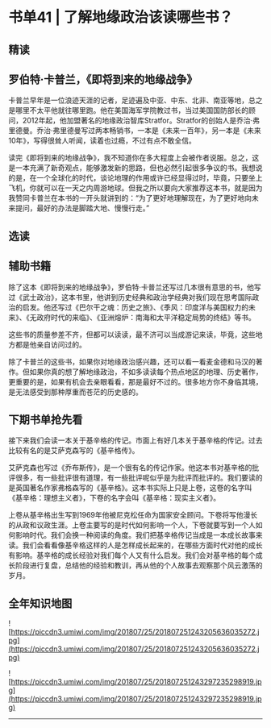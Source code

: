 # 书单41 | 了解地缘政治该读哪些书？

## 精读

## 罗伯特·卡普兰，《即将到来的地缘战争》

卡普兰早年是一位浪迹天涯的记者，足迹遍及中亚、中东、北非、南亚等地，总之是哪里不太平他就往哪里跑。他在美国海军学院教过书，当过美国国防部长的顾问，2012年起，他加盟著名的地缘政治智库Stratfor。Stratfor的创始人是乔治·弗里德曼。乔治·弗里德曼写过两本畅销书，一本是《未来一百年》，另一本是《未来10年》，写得很耸人听闻，读着也过瘾，不过有点不敢全信。

读完《即将到来的地缘战争》，我不知道你在多大程度上会被作者说服。总之，这是一本充满了新奇观点，能够激发新的思路，但也必然引起很多争议的书。我想说的是，在一个全球化的时代，谈论地理的作用或许已经显得过时，毕竟，只要坐上飞机，你就可以在一天之内周游地球。但我之所以要向大家推荐这本书，就是因为我赞同卡普兰在本书的一开头就讲到的：“为了更好地理解现在，为了更好地向未来提问，最好的办法是脚踏大地、慢慢行走。”

## 选读

## 辅助书籍

除了这本《即将到来的地缘战争》，罗伯特·卡普兰还写过几本很有意思的书，他写过《武士政治》，这本书里，他讲到历史经典和政治学经典对我们现在思考国际政治的启发。他还写过《巴尔干之魂：历史之旅》、《季风：印度洋与美国权力的未来》、《无政府时代的来临》、《亚洲熔炉：南海和太平洋稳定局势的终结》等书。

这些书的质量参差不齐，但都可以读读，最不济可以当成游记来读，毕竟，这些地方都是他亲自访问过的。

除了卡普兰的这些书，如果你对地缘政治感兴趣，还可以看一看麦金德和马汉的著作。但如果你真的想了解地缘政治，不如多读读每个热点地区的地理、历史著作，更重要的是，如果有机会去亲眼看看，那是最好不过的。很多地方你不身临其境，是无法感受到那种厚重而苍茫的历史感的。

## 下期书单抢先看

接下来我们会读一本关于基辛格的传记。市面上有好几本关于基辛格的传记。过去比较有名的是艾萨克森写的《基辛格传》。

艾萨克森也写过《乔布斯传》，是一个很有名的传记作家。他这本书对基辛格的批评很多，有一些批评很有道理，有一些批评呢似乎是为批评而批评的。我们要读的是英国著名作家弗格森写的《基辛格》。这本书实际上只是上卷，这卷的名字叫《基辛格：理想主义者》，下卷的名字会叫《基辛格：现实主义者》。

上卷从基辛格出生写到1969年他被尼克松任命为国家安全顾问。下卷将写他漫长的从政和议政生涯。上卷主要写的是时代如何影响一个人，下卷就要写到一个人如何影响时代。我们会换一种阅读的角度。我们把基辛格传记当成是一本成长故事来读。我们会看看像基辛格这样的人是怎样成长起来的，在哪些方面时代对他的成长有影响。基辛格的成长经验对我们每个人又有什么启发。我们会对基辛格的每个成长阶段进行复盘，总结他的经验和教训，再从他的个人故事去观察那个风云激荡的岁月。

## 全年知识地图

![https://piccdn3.umiwi.com/img/201807/25/201807251243205636035272.jpg](https://piccdn3.umiwi.com/img/201807/25/201807251243205636035272.jpg)

![https://piccdn3.umiwi.com/img/201807/25/201807251243297235298919.jpg](https://piccdn3.umiwi.com/img/201807/25/201807251243297235298919.jpg)

---
